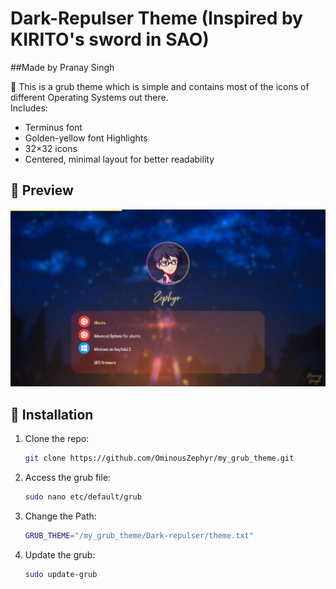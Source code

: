 # Dark-Repulser Theme (Inspired by KIRITO's sword in SAO)
##Made by Pranay Singh

🎨 This is a grub theme which is simple and contains most of the icons of different Operating Systems out there.  
Includes:
- Terminus font
- Golden-yellow font Highlights
- 32×32 icons
- Centered, minimal layout for better readability

## 📸 Preview
![Preview](screenshot.png)

## 🚀 Installation

1. Clone the repo:
   ```bash
   git clone https://github.com/OminousZephyr/my_grub_theme.git
2. Access the grub file:
   ```bash
   sudo nano etc/default/grub
3. Change the Path:
   ```bash
   GRUB_THEME="/my_grub_theme/Dark-repulser/theme.txt"
4. Update the grub:
   ```bash
   sudo update-grub




